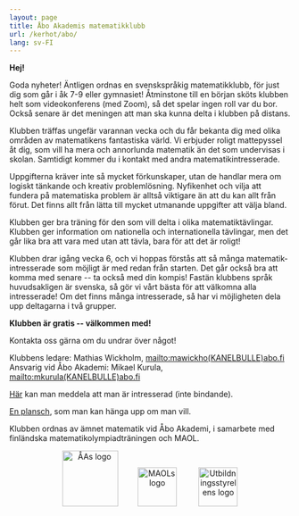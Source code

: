```yaml
---
layout: page
title: Åbo Akademis matematikklubb
url: /kerhot/abo/
lang: sv-FI
---
```


**Hej!**

Goda nyheter! Äntligen ordnas en svenskspråkig matematik­klubb, för just dig som går i åk 7-9 eller gymnasiet! Åtminstone till en början sköts klubben helt som video­konferens (med Zoom), så det spelar ingen roll var du bor. Också senare är det meningen att man ska kunna delta i klubben på distans. 

Klubben träffas ungefär varannan vecka och du får bekanta dig med olika områden av matematikens fantastiska värld. Vi erbjuder roligt mattepyssel åt dig, som vill ha mera och annorlunda matematik än det som undervisas i skolan. Samtidigt kommer du i kontakt med andra matematikintresserade. 

Uppgifterna kräver inte så mycket förkunskaper, utan de handlar mera om logiskt tänkande och kreativ problem­lösning. Nyfikenhet och vilja att fundera på matematiska problem är alltså viktigare än att du kan allt från förut. Det finns allt från lätta till mycket utmanande uppgifter att välja bland. 

Klubben ger bra träning för den som vill delta i olika matematiktävlingar. Klubben ger information om nationella och internationella tävlingar, men det går lika bra att vara med utan att tävla, bara för att det är roligt!

Klubben drar igång vecka 6, och vi hoppas förstås att så många matematik­intresserade som möjligt är med redan från starten. Det går också bra att komma med senare -- ta också med din kompis! Fastän klubbens språk huvudsakligen är svenska, så gör vi vårt bästa för att välkomna alla intresserade! Om det finns många intresserade, så har vi möjligheten dela upp deltagarna i två grupper. 

**Klubben är gratis -- välkommen med!**

Kontakta oss gärna om du undrar över något!

Klubbens ledare: Mathias Wickholm, <mailto:mawickho(KANELBULLE)abo.fi><br>
Ansvarig vid Åbo Akademi: Mikael Kurula, <mailto:mkurula(KANELBULLE)abo.fi>

[Här](https://matematikklubb.blankett.fi/) kan man meddela att man är intresserad (inte bindande).

[En plansch](http://users.abo.fi/mkurula/Matteklubb.pdf), som man kan hänga upp om man vill.

Klubben ordnas av ämnet matematik vid Åbo Akademi, i samarbete med finländska matematikolympiadträningen och MAOL.

<p align="center">
<img src="https://matematiikkakilpailut.fi/kerhot/abo/%C3%85A%20logo.svg" alt="ÅAs logo" height="100"/>&nbsp;&nbsp;&nbsp;&nbsp;&nbsp;&nbsp;&nbsp;&nbsp;
<img src="https://matematiikkakilpailut.fi/kerhot/abo/MAOL%20logo.svg" alt="MAOLs logo" height="70"/> &nbsp;&nbsp;&nbsp;&nbsp;&nbsp;&nbsp;&nbsp;&nbsp;
<img src="https://matematiikkakilpailut.fi/kerhot/abo/UBS%20logo.svg" alt="Utbildningsstyrelens logo" height="70"/>
</p>
